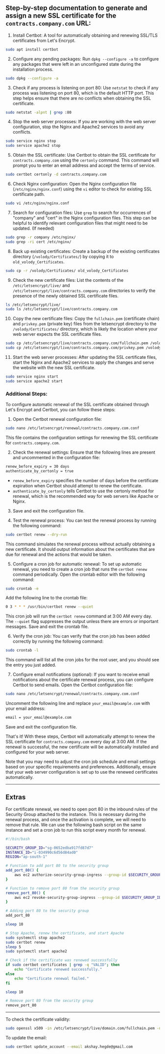 ## Step-by-step documentation to generate and assign a new SSL certificate for the `contracts.company.com` URL:

1. Install Certbot: A tool for automatically obtaining and renewing SSL/TLS certificates from Let's Encrypt.

```bash
sudo apt install certbot
```
2. Configure any pending packages: Run `dpkg --configure -a` to configure any packages that were left in an unconfigured state during the installation process.

```bash
sudo dpkg --configure -a
```

3. Check if any process is listening on port 80: Use `netstat` to check if any process was listening on port 80, which is the default HTTP port. This step helps ensure that there are no conflicts when obtaining the SSL certificate.

```bash
sudo netstat -alpnt | grep :80
```

4. Stop the web server processes: If you are working with the web server configuration, stop the Nginx and Apache2 services to avoid any conflicts.

```bash
sudo service nginx stop
sudo service apache2 stop
```

5. Obtain the SSL certificate: Use Certbot to obtain the SSL certificate for `contracts.company.com` using the `certonly` command. This command will prompt you to enter an email address and accept the terms of service.

```bash
sudo certbot certonly -d contracts.company.com
```
6. Check Nginx configuration: Open the Nginx configuration file (`/etc/nginx/nginx.conf`) using the `vi` editor to check for existing SSL certificate path.

```bash
sudo vi /etc/nginx/nginx.conf
```

7. Search for configuration files: Use `grep` to search for occurrences of "company" and "cert" in the Nginx configuration files. This step can be helpful to identify relevant configuration files that might need to be updated. (If needed)
```bash
sudo grep -r company /etc/nginx/
sudo grep -ri cert /etc/nginx/
```
8. Back up existing certificates: Create a backup of the existing certificates directory (`/volody/Certificates/`) by copying it to `old_volody_Certificates`.

```bash
sudo cp -r /volody/Certificates/ old_volody_Certificates
```
9. Check the new certificate files: List the contents of the `/etc/letsencrypt/live/` and `/etc/letsencrypt/live/contracts.company.com` directories to verify the presence of the newly obtained SSL certificate files.

```bash
ls /etc/letsencrypt/live/
sudo ls /etc/letsencrypt/live/contracts.company.com
```
10. Copy the new certificate files: Copy the `fullchain.pem` (certificate chain) and `privkey.pem` (private key) files from the letsencrypt directory to the `/volody/Certificates/` directory, which is likely the location where your web server expects the SSL certificate files.

```bash
sudo cp /etc/letsencrypt/live/contracts.company.com/fullchain.pem /volody/Certificates/bundle_fullchain.pem
sudo cp /etc/letsencrypt/live/contracts.company.com/privkey.pem /volody/Certificates/private.pem
```
11. Start the web server processes: After updating the SSL certificate files, start the Nginx and Apache2 services to apply the changes and serve the website with the new SSL certificate.

```bash
sudo service nginx start
sudo service apache2 start
```

### Additional Steps:

To configure automatic renewal of the SSL certificate obtained through Let's Encrypt and Certbot, you can follow these steps:

1. Open the Certbot renewal configuration file:
```bash
sudo nano /etc/letsencrypt/renewal/contracts.company.com.conf
```
This file contains the configuration settings for renewing the SSL certificate for `contracts.company.com`.

2. Check the renewal settings:
Ensure that the following lines are present and uncommented in the configuration file:

```bash
renew_before_expiry = 30 days
authenticate_by_certonly = true
```
- `renew_before_expiry` specifies the number of days before the certificate expiration when Certbot should attempt to renew the certificate.
- `authenticate_by_certonly` tells Certbot to use the certonly method for renewal, which is the recommended way for web servers like Apache or Nginx.


3. Save and exit the configuration file.

4. Test the renewal process:
You can test the renewal process by running the following command:
```bash
sudo certbot renew --dry-run
```
This command simulates the renewal process without actually obtaining a new certificate. It should output information about the certificates that are due for renewal and the actions that would be taken.

5. Configure a cron job for automatic renewal:
To set up automatic renewal, you need to create a cron job that runs the `certbot renew` command periodically. Open the crontab editor with the following command:
```bash
sudo crontab -e
```
Add the following line to the crontab file:
```bash
0 3 * * * /usr/bin/certbot renew --quiet
```
This cron job will run the `certbot renew` command at 3:00 AM every day. The `--quiet` flag suppresses the output unless there are errors or important messages.
Save and exit the crontab file.

6. Verify the cron job:
You can verify that the cron job has been added correctly by running the following command:

```bash
sudo crontab -l
```
This command will list all the cron jobs for the root user, and you should see the entry you just added.

7. Configure email notifications (optional):
If you want to receive email notifications about the certificate renewal process, you can configure Certbot to send emails. Open the Certbot configuration file:
```bash
sudo nano /etc/letsencrypt/renewal/contracts.company.com.conf
```
Uncomment the following line and replace `your_email@example.com` with your email address:
```bash
email = your_email@example.com
```
Save and exit the configuration file.

That's it! With these steps, Certbot will automatically attempt to renew the SSL certificate for `contracts.company.com` every day at 3:00 AM. If the renewal is successful, the new certificate will be automatically installed and configured for your web server.

Note that you may need to adjust the cron job schedule and email settings based on your specific requirements and preferences. Additionally, ensure that your web server configuration is set up to use the renewed certificates automatically.

---

## Extras

For certificate renewal, we need to open port 80 in the inbound rules of the Security Group attached to the instance. This is necessary during the renewal process, and once the activation is complete, we will need to remove that rule. We can use the following bash script on the same instance and set a cron job to run this script every month for renewal.

```bash
#!/bin/bash

SECURITY_GROUP_ID="sg-0652edba917fd87d7"
INSTANCE_ID="i-034990c6d56d84ad0"
REGION="ap-south-1"

# Function to add port 80 to the security group
add_port_80() {
    aws ec2 authorize-security-group-ingress --group-id $SECURITY_GROUP_ID --protocol tcp --port 80 --cidr 0.0.0.0/0 --region $REGION
}

# Function to remove port 80 from the security group
remove_port_80() {
    aws ec2 revoke-security-group-ingress --group-id $SECURITY_GROUP_ID --protocol tcp --port 80 --cidr 0.0.0.0/0 --region $REGION
}

# Adding port 80 to the security group
add_port_80

sleep 10

# Stop Apache, renew the certificate, and start Apache
sudo systemctl stop apache2
sudo certbot renew
sleep 5
sudo systemctl start apache2

# Check if the certificate was renewed successfully
if sudo certbot certificates | grep -q "VALID"; then
    echo "Certificate renewed successfully."
else
    echo "Certificate renewal failed."
fi

sleep 10

# Remove port 80 from the security group
remove_port_80
```
---
To check the certificate validity:
```bash
sudo openssl x509 -in /etc/letsencrypt/live/domain.com/fullchain.pem -noout -dates
```

To update the email:
```bash
sudo certbot update_account --email akshay.hegde@gmail.com
```
